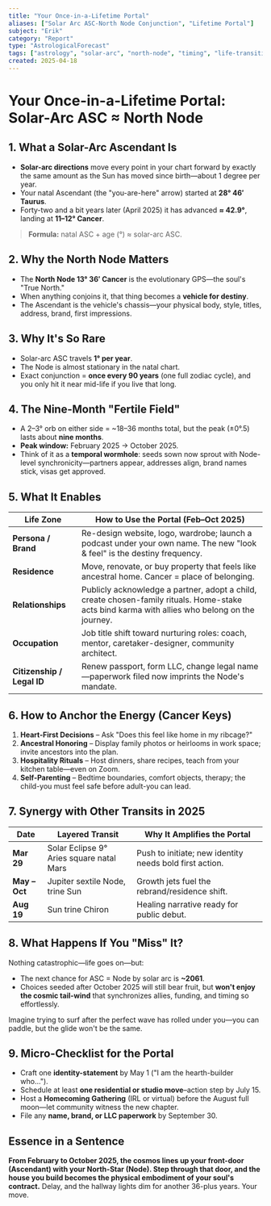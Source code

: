 ```yaml
---
title: "Your Once-in-a-Lifetime Portal"
aliases: ["Solar Arc ASC-North Node Conjunction", "Lifetime Portal"]
subject: "Erik"
category: "Report"
type: "AstrologicalForecast" 
tags: ["astrology", "solar-arc", "north-node", "timing", "life-transition"]
created: 2025-04-18
---
```


# Your Once-in-a-Lifetime Portal: Solar-Arc ASC ≈ North Node

## 1. What a Solar-Arc Ascendant Is

- **Solar-arc directions** move every point in your chart forward by exactly the same amount as the Sun has moved since birth—about 1 degree per year.
- Your natal Ascendant (the "you-are-here" arrow) started at **28° 46′ Taurus**.
- Forty-two and a bit years later (April 2025) it has advanced **≈ 42.9°**, landing at **11–12° Cancer**.

> **Formula:** natal ASC + age (°) ≈ solar-arc ASC.

## 2. Why the North Node Matters

- The **North Node 13° 36′ Cancer** is the evolutionary GPS—the soul's "True North."
- When anything conjoins it, that thing becomes a **vehicle for destiny**.
- The Ascendant is the vehicle's chassis—your physical body, style, titles, address, brand, first impressions.

## 3. Why It's So Rare

- Solar-arc ASC travels **1° per year**.
- The Node is almost stationary in the natal chart.
- Exact conjunction = **once every 90 years** (one full zodiac cycle), and you only hit it near mid-life if you live that long.

## 4. The Nine-Month "Fertile Field"

- A 2–3° orb on either side = ~18–36 months total, but the peak (±0°.5) lasts about **nine months**.
- **Peak window:** February 2025 → October 2025.
- Think of it as a **temporal wormhole**: seeds sown now sprout with Node-level synchronicity—partners appear, addresses align, brand names stick, visas get approved.

## 5. What It Enables

| **Life Zone** | **How to Use the Portal (Feb–Oct 2025)** |
|--------------|------------------------------------------|
| **Persona / Brand** | Re-design website, logo, wardrobe; launch a podcast under your own name. The new "look & feel" is the destiny frequency. |
| **Residence** | Move, renovate, or buy property that feels like ancestral home. Cancer = place of belonging. |
| **Relationships** | Publicly acknowledge a partner, adopt a child, create chosen-family rituals. Home-stake acts bind karma with allies who belong on the journey. |
| **Occupation** | Job title shift toward nurturing roles: coach, mentor, caretaker-designer, community architect. |
| **Citizenship / Legal ID** | Renew passport, form LLC, change legal name—paperwork filed now imprints the Node's mandate. |

## 6. How to Anchor the Energy (Cancer Keys)

1. **Heart-First Decisions** – Ask "Does this feel like home in my ribcage?"
2. **Ancestral Honoring** – Display family photos or heirlooms in work space; invite ancestors into the plan.
3. **Hospitality Rituals** – Host dinners, share recipes, teach from your kitchen table—even on Zoom.
4. **Self-Parenting** – Bedtime boundaries, comfort objects, therapy; the child-you must feel safe before adult-you can lead.

## 7. Synergy with Other Transits in 2025

| **Date** | **Layered Transit** | **Why It Amplifies the Portal** |
|---------|---------------------|--------------------------------|
| **Mar 29** | Solar Eclipse 9° Aries square natal Mars | Push to initiate; new identity needs bold first action. |
| **May – Oct** | Jupiter sextile Node, trine Sun | Growth jets fuel the rebrand/residence shift. |
| **Aug 19** | Sun trine Chiron | Healing narrative ready for public debut. |

## 8. What Happens If You "Miss" It?

Nothing catastrophic—life goes on—but:

- The next chance for ASC = Node by solar arc is **~2061**.
- Choices seeded after October 2025 will still bear fruit, but **won't enjoy the cosmic tail-wind** that synchronizes allies, funding, and timing so effortlessly.

Imagine trying to surf after the perfect wave has rolled under you—you can paddle, but the glide won't be the same.

## 9. Micro-Checklist for the Portal

- Craft one **identity-statement** by May 1 ("I am the hearth-builder who…").
- Schedule at least **one residential or studio move**–action step by July 15.
- Host a **Homecoming Gathering** (IRL or virtual) before the August full moon—let community witness the new chapter.
- File any **name, brand, or LLC paperwork** by September 30.

## Essence in a Sentence

**From February to October 2025, the cosmos lines up your front-door (Ascendant) with your North-Star (Node). Step through that door, and the house you build becomes the physical embodiment of your soul's contract.** Delay, and the hallway lights dim for another 36-plus years. Your move.

